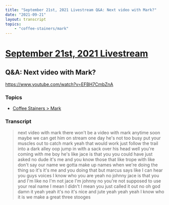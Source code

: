 ```yaml
---
title: "September 21st, 2021 Livestream Q&A: Next video with Mark?"
date: "2021-09-21"
layout: transcript
topics:
    - "coffee-stainers/mark"
---
```

# [September 21st, 2021 Livestream](../2021-09-21.md)
## Q&A: Next video with Mark?
https://www.youtube.com/watch?v=EFBH7CmbZnA

### Topics
* [Coffee Stainers > Mark](../topics/coffee-stainers/mark.md)

### Transcript

> next video with mark there won't be a video with mark anytime soon maybe we can get him on stream one day he's not too busy put your muscles out to catch mark yeah that would work just follow the trail into a dark alley oop jump in with a sack over his head well you're coming with me boy he's like jace is that you you could have just asked no dude it's me and you know those that like trope with like don't say our name we gotta make up names when we're doing the thing so it's it's me and you doing that but marcus says like I can hear you guys voices I know who you are yeah no johnny jace is that you and I'm like no I'm not jace I'm johnny no you're not supposed to use your real name I mean I didn't I mean you just called it out no oh god damn it yeah yeah it's no it's nice and jute yeah yeah yeah I know who it is we make a great three stooges
